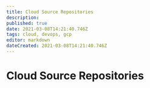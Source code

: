 ```yaml
---
title: Cloud Source Repositories
description: 
published: true
date: 2021-03-08T14:21:40.746Z
tags: cloud, devops, gcp
editor: markdown
dateCreated: 2021-03-08T14:21:40.746Z
---
```


# Cloud Source Repositories